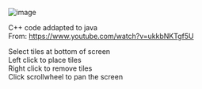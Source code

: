 ![image](https://github.com/domozzzz/Isometric-Builder/assets/121702576/635d8f39-ab03-4d66-b331-8f4fe758a70b)

C++ code addapted to java\
From: https://www.youtube.com/watch?v=ukkbNKTgf5U

Select tiles at bottom of screen\
Left click to place tiles\
Right click to remove tiles\
Click scrollwheel to pan the screen
